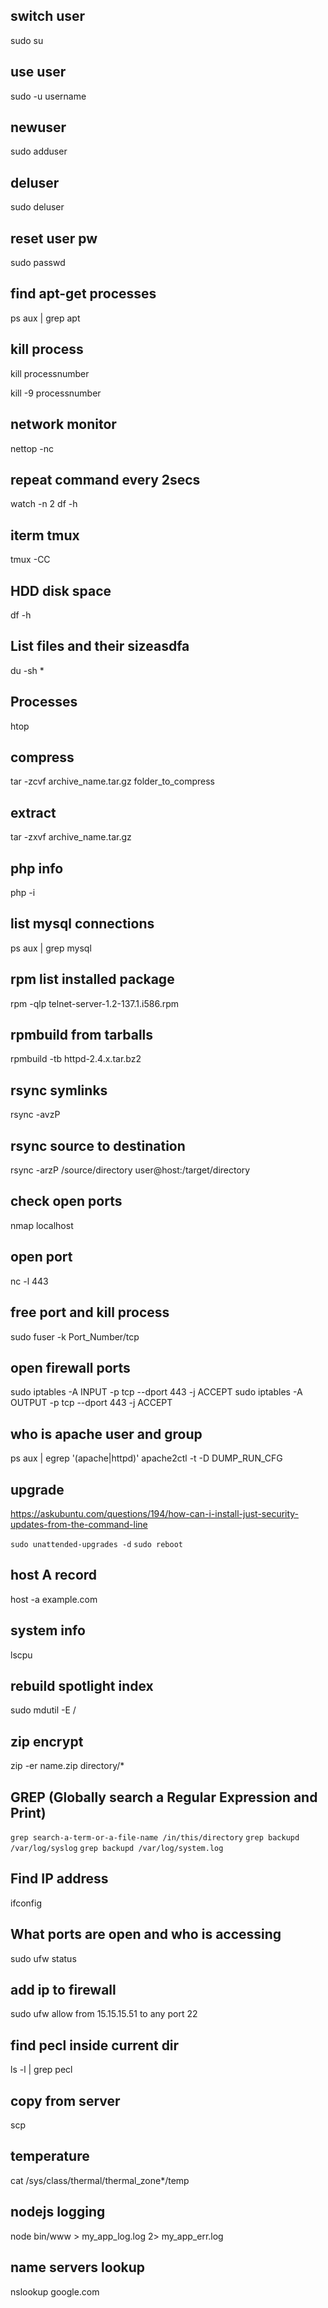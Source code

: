 ## switch user
sudo su

## use user
sudo -u username

## newuser
sudo adduser

## deluser
sudo deluser

## reset user pw
sudo passwd

## find apt-get processes
ps aux | grep apt

## kill process
kill processnumber

kill -9 processnumber

## network monitor
nettop -nc

## repeat command every 2secs
watch -n 2 df -h

## iterm tmux
tmux -CC

## HDD disk space
df -h

## List files and their sizeasdfa
du -sh *

## Processes
htop

## compress
tar -zcvf archive_name.tar.gz folder_to_compress

## extract
tar -zxvf archive_name.tar.gz

## php info
php -i

## list mysql connections
ps aux | grep mysql

## rpm list installed package
rpm -qlp telnet-server-1.2-137.1.i586.rpm

## rpmbuild from tarballs
rpmbuild -tb httpd-2.4.x.tar.bz2

## rsync symlinks
rsync -avzP

## rsync source to destination
rsync -arzP /source/directory user@host:/target/directory

## check open ports
nmap localhost

## open port
nc -l 443

## free port and kill process
sudo fuser -k Port_Number/tcp

## open firewall ports
sudo iptables -A INPUT -p tcp --dport 443 -j ACCEPT
sudo iptables -A OUTPUT -p tcp --dport 443 -j ACCEPT

## who is apache user and group
ps aux | egrep '(apache|httpd)'
apache2ctl -t -D DUMP_RUN_CFG

## upgrade

https://askubuntu.com/questions/194/how-can-i-install-just-security-updates-from-the-command-line

`sudo unattended-upgrades -d`
`sudo reboot`

## host A record
host -a example.com

## system info
lscpu

## rebuild spotlight index
sudo mdutil -E /

## zip encrypt
zip -er name.zip directory/*

## GREP (Globally search a Regular Expression and Print)
`grep search-a-term-or-a-file-name /in/this/directory`
`grep backupd /var/log/syslog`
`grep backupd /var/log/system.log`

## Find IP address
ifconfig

## What ports are open and who is accessing
sudo ufw status

## add ip to firewall
sudo ufw allow from 15.15.15.51 to any port 22

## find pecl inside current dir
ls -l | grep pecl

## copy from server
scp

## temperature
cat /sys/class/thermal/thermal_zone*/temp

## nodejs logging
node bin/www > my_app_log.log 2> my_app_err.log

## name servers lookup
nslookup google.com
